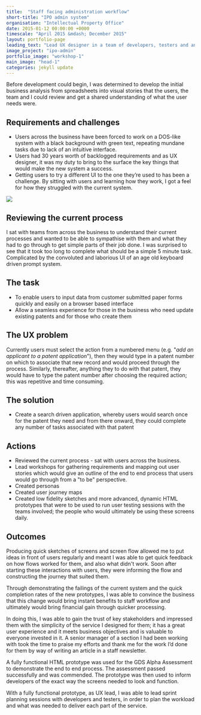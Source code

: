 ```yaml
---
title:  "Staff facing administration workflow"
short-title: "IPO admin system"
organisation: "Intellectual Property Office"
date: 2015-01-12 00:00:00 +0000
timescale: "April 2015 &mdash; December 2015"
layout: portfolio-page
leading_text: "Lead UX designer in a team of developers, testers and analysts, tasked with creating a strategy, framework and design for a newly designed system that will replace a thirty year old mainframe system."
image_project: "ipo-admin"
portfolio_image: "workshop-1"
main_image: "head-1"
categories: jekyll update
---
```


Before development could begin, I was determined to develop the initial business analysis from spreadsheets into visual stories that the users, the team and I could review and get a shared understanding of what the user needs were.

Requirements and challenges
---------------------------
* Users across the business have been forced to work on a DOS-like system with a black background with green text, repeating mundane tasks due to lack of an intuitive interface.
* Users had 30 years worth of backlogged requirements and as UX designer, it was my duty to bring to the surface the key things that would make the new system a success.
* Getting users to try a different UI to the one they’re used to has been a challenge. By sitting with users and learning how they work, I got a feel for how they struggled with the current system.

<img class="right" src="/images/{{ page.image_project }}/persona-nathan.jpg" />

Reviewing the current process
-----------------------------
I sat with teams from across the business to understand their current processes and wanted to be able to sympathise with them and what they had to go through to get simple parts of their job done. I was surprised to see that it took too long to complete what should be a simple 5 minute task. Complicated by the convoluted and laborious UI of an age old keyboard driven prompt system.

The task
--------
* To enable users to input data from customer submitted paper forms quickly and easily on a browser based interface
* Allow a seamless experience for those in the business who need update existing patents and for those who create them

The UX problem
--------------
Currently users must select the action from a numbered menu (e.g. "*add an applicant to a patent application*"), then they would type in a patent number on which to associate that new record and would proceed through the process. Similarly, thereafter, anything they to do with that patent, they would have to type the patent number after choosing the required action; this was repetitive and time consuming.

The solution
------------
* Create a search driven application, whereby users would search once for the patent they need and from there onward, they could complete any number of tasks associated with that patent

Actions
-------
* Reviewed the current process - sat with users across the business.
* Lead workshops for gathering requirements and mapping out user stories which would give an outline of the end to end process that users would go through from a "to be" perspective.
* Created personas
* Created user journey maps
* Created low fidelity sketches and more advanced, dynamic HTML prototypes that were to be used to run user testing sessions with the teams involved; the people who would ultimately be using these screens daily.

Outcomes
--------

Producing quick sketches of screens and screen flow allowed me to put ideas in front of users regularly and meant I was able to get quick feedback on how flows worked for them, and also what didn't work. Soon after starting these interactions with users, they were informing the flow and constructing the journey that suited them.

Through demonstrating the failings of the current system and the quick completion rates of the new prototypes, I was able to convince the business that this change would bring instant benefits to staff workflow and ultimately would bring financial gain through quicker processing.

In doing this, I was able to gain the trust of key stakeholders and impressed them with the simplicity of the service I designed for them; it has a great user experience and it meets business objectives and is valuable to everyone invested in it. A senior manager of a section I had been working with took the time to praise my efforts and thank me for the work I’d done for them by way of writing an article in a staff newsletter.

A fully functional HTML prototype was used for the GDS Alpha Assessment to demonstrate the end to end process. The assessment passed successfully and was commended. The prototype was then used to inform developers of the exact way the screens needed to look and function.

With a fully functional prototype, as UX lead, I was able to lead sprint planning sessions with developers and testers, in order to plan the workload and what was needed to deliver each part of the service.
